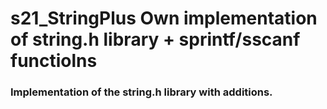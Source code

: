 # s21_StringPlus Own implementation of string.h library + sprintf/sscanf functiolns 

### Implementation of the string.h library with additions.